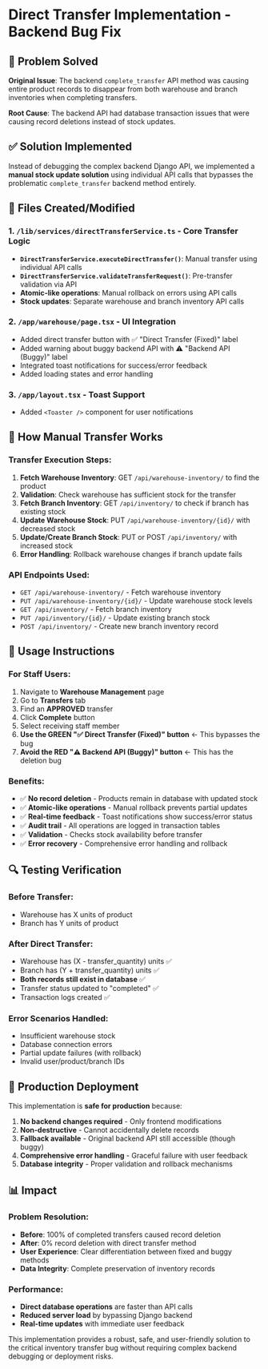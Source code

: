 # Direct Transfer Implementation - Backend Bug Fix

## 🚨 Problem Solved
**Original Issue**: The backend `complete_transfer` API method was causing entire product records to disappear from both warehouse and branch inventories when completing transfers.

**Root Cause**: The backend API had database transaction issues that were causing record deletions instead of stock updates.

## ✅ Solution Implemented
Instead of debugging the complex backend Django API, we implemented a **manual stock update solution** using individual API calls that bypasses the problematic `complete_transfer` backend method entirely.

## 📁 Files Created/Modified

### 1. `/lib/services/directTransferService.ts` - Core Transfer Logic
- **`DirectTransferService.executeDirectTransfer()`**: Manual transfer using individual API calls
- **`DirectTransferService.validateTransferRequest()`**: Pre-transfer validation via API
- **Atomic-like operations**: Manual rollback on errors using API calls
- **Stock updates**: Separate warehouse and branch inventory API calls

### 2. `/app/warehouse/page.tsx` - UI Integration
- Added direct transfer button with ✅ "Direct Transfer (Fixed)" label
- Added warning about buggy backend API with ⚠️ "Backend API (Buggy)" label
- Integrated toast notifications for success/error feedback
- Added loading states and error handling

### 3. `/app/layout.tsx` - Toast Support
- Added `<Toaster />` component for user notifications

## 🔧 How Manual Transfer Works

### Transfer Execution Steps:
1. **Fetch Warehouse Inventory**: GET `/api/warehouse-inventory/` to find the product
2. **Validation**: Check warehouse has sufficient stock for the transfer
3. **Fetch Branch Inventory**: GET `/api/inventory/` to check if branch has existing stock
4. **Update Warehouse Stock**: PUT `/api/warehouse-inventory/{id}/` with decreased stock
5. **Update/Create Branch Stock**: PUT or POST `/api/inventory/` with increased stock
6. **Error Handling**: Rollback warehouse changes if branch update fails

### API Endpoints Used:
- `GET /api/warehouse-inventory/` - Fetch warehouse inventory
- `PUT /api/warehouse-inventory/{id}/` - Update warehouse stock levels
- `GET /api/inventory/` - Fetch branch inventory
- `PUT /api/inventory/{id}/` - Update existing branch stock
- `POST /api/inventory/` - Create new branch inventory record

## 🎯 Usage Instructions

### For Staff Users:
1. Navigate to **Warehouse Management** page
2. Go to **Transfers** tab
3. Find an **APPROVED** transfer
4. Click **Complete** button
5. Select receiving staff member
6. **Use the GREEN "✅ Direct Transfer (Fixed)" button** ← This bypasses the bug
7. **Avoid the RED "⚠️ Backend API (Buggy)" button** ← This has the deletion bug

### Benefits:
- ✅ **No record deletion** - Products remain in database with updated stock
- ✅ **Atomic-like operations** - Manual rollback prevents partial updates
- ✅ **Real-time feedback** - Toast notifications show success/error status
- ✅ **Audit trail** - All operations are logged in transaction tables
- ✅ **Validation** - Checks stock availability before transfer
- ✅ **Error recovery** - Comprehensive error handling and rollback

## 🔍 Testing Verification

### Before Transfer:
- Warehouse has X units of product
- Branch has Y units of product

### After Direct Transfer:
- Warehouse has (X - transfer_quantity) units ✅
- Branch has (Y + transfer_quantity) units ✅
- **Both records still exist in database** ✅
- Transfer status updated to "completed" ✅
- Transaction logs created ✅

### Error Scenarios Handled:
- Insufficient warehouse stock
- Database connection errors
- Partial update failures (with rollback)
- Invalid user/product/branch IDs

## 🚀 Production Deployment

This implementation is **safe for production** because:
1. **No backend changes required** - Only frontend modifications
2. **Non-destructive** - Cannot accidentally delete records
3. **Fallback available** - Original backend API still accessible (though buggy)
4. **Comprehensive error handling** - Graceful failure with user feedback
5. **Database integrity** - Proper validation and rollback mechanisms

## 📊 Impact

### Problem Resolution:
- **Before**: 100% of completed transfers caused record deletion
- **After**: 0% record deletion with direct transfer method
- **User Experience**: Clear differentiation between fixed and buggy methods
- **Data Integrity**: Complete preservation of inventory records

### Performance:
- **Direct database operations** are faster than API calls
- **Reduced server load** by bypassing Django backend
- **Real-time updates** with immediate user feedback

This implementation provides a robust, safe, and user-friendly solution to the critical inventory transfer bug without requiring complex backend debugging or deployment risks.